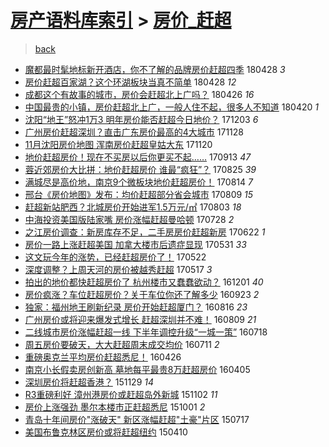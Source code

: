 [房产语料库索引](../../README.md)  > [房价_赶超](房价_赶超.md)
====
> [back](../README.md)

- [魔都最时髦地标新开酒店，你不了解的品牌房价赶超四季](http://jkwz.applinzi.com/ittc/7096934474829005841.html#%E9%AD%94%E9%83%BD%E6%9C%80%E6%97%B6%E9%AB%A6%E5%9C%B0%E6%A0%87%E6%96%B0%E5%BC%80%E9%85%92%E5%BA%97%EF%BC%8C%E4%BD%A0%E4%B8%8D%E4%BA%86%E8%A7%A3%E7%9A%84%E5%93%81%E7%89%8C%E6%88%BF%E4%BB%B7%E8%B5%B6%E8%B6%85%E5%9B%9B%E5%AD%A3) 180428 *3* 
- [房价赶超百家湖？这个环湖板块当真不简单](http://jkwz.applinzi.com/ittc/7096969998671283206.html#%E6%88%BF%E4%BB%B7%E8%B5%B6%E8%B6%85%E7%99%BE%E5%AE%B6%E6%B9%96%EF%BC%9F%E8%BF%99%E4%B8%AA%E7%8E%AF%E6%B9%96%E6%9D%BF%E5%9D%97%E5%BD%93%E7%9C%9F%E4%B8%8D%E7%AE%80%E5%8D%95) 180428 *12* 
- [成都这个有故事的城市，房价会赶超北上广吗？](http://jkwz.applinzi.com/ittc/7096237255024968714.html#%E6%88%90%E9%83%BD%E8%BF%99%E4%B8%AA%E6%9C%89%E6%95%85%E4%BA%8B%E7%9A%84%E5%9F%8E%E5%B8%82%EF%BC%8C%E6%88%BF%E4%BB%B7%E4%BC%9A%E8%B5%B6%E8%B6%85%E5%8C%97%E4%B8%8A%E5%B9%BF%E5%90%97%EF%BC%9F) 180426 *16* 
- [中国最贵的小镇，房价赶超北上广，一般人住不起，很多人不知道](http://jkwz.applinzi.com/ittc/7094012162244871178.html#%E4%B8%AD%E5%9B%BD%E6%9C%80%E8%B4%B5%E7%9A%84%E5%B0%8F%E9%95%87%EF%BC%8C%E6%88%BF%E4%BB%B7%E8%B5%B6%E8%B6%85%E5%8C%97%E4%B8%8A%E5%B9%BF%EF%BC%8C%E4%B8%80%E8%88%AC%E4%BA%BA%E4%BD%8F%E4%B8%8D%E8%B5%B7%EF%BC%8C%E5%BE%88%E5%A4%9A%E4%BA%BA%E4%B8%8D%E7%9F%A5%E9%81%93) 180420 *1* 
- [沈阳“地王”怒冲1万3 明年房价能否赶超今日地价？](http://jkwz.applinzi.com/ittc/7042763844198335504.html#%E6%B2%88%E9%98%B3%E2%80%9C%E5%9C%B0%E7%8E%8B%E2%80%9D%E6%80%92%E5%86%B21%E4%B8%873+%E6%98%8E%E5%B9%B4%E6%88%BF%E4%BB%B7%E8%83%BD%E5%90%A6%E8%B5%B6%E8%B6%85%E4%BB%8A%E6%97%A5%E5%9C%B0%E4%BB%B7%EF%BC%9F) 171203 *6* 
- [广州房价赶超深圳？直击广东房价最高的4大城市](http://jkwz.applinzi.com/ittc/7040936718167966736.html#%E5%B9%BF%E5%B7%9E%E6%88%BF%E4%BB%B7%E8%B5%B6%E8%B6%85%E6%B7%B1%E5%9C%B3%EF%BC%9F%E7%9B%B4%E5%87%BB%E5%B9%BF%E4%B8%9C%E6%88%BF%E4%BB%B7%E6%9C%80%E9%AB%98%E7%9A%844%E5%A4%A7%E5%9F%8E%E5%B8%82) 171128  
- [11月沈阳房价地图 浑南房价赶超皇姑大东](http://jkwz.applinzi.com/ittc/7037974877716349969.html#11%E6%9C%88%E6%B2%88%E9%98%B3%E6%88%BF%E4%BB%B7%E5%9C%B0%E5%9B%BE+%E6%B5%91%E5%8D%97%E6%88%BF%E4%BB%B7%E8%B5%B6%E8%B6%85%E7%9A%87%E5%A7%91%E5%A4%A7%E4%B8%9C) 171120  
- [地价赶超房价！现在不买房以后你更买不起……](http://jkwz.applinzi.com/ittc/7012832792193532944.html#%E5%9C%B0%E4%BB%B7%E8%B5%B6%E8%B6%85%E6%88%BF%E4%BB%B7%EF%BC%81%E7%8E%B0%E5%9C%A8%E4%B8%8D%E4%B9%B0%E6%88%BF%E4%BB%A5%E5%90%8E%E4%BD%A0%E6%9B%B4%E4%B9%B0%E4%B8%8D%E8%B5%B7%E2%80%A6%E2%80%A6) 170913 *47* 
- [蓉近郊房价大比拼：地价赶超房价 谁最“疯狂”？](http://jkwz.applinzi.com/ittc/7005741519192196113.html#%E8%93%89%E8%BF%91%E9%83%8A%E6%88%BF%E4%BB%B7%E5%A4%A7%E6%AF%94%E6%8B%BC%EF%BC%9A%E5%9C%B0%E4%BB%B7%E8%B5%B6%E8%B6%85%E6%88%BF%E4%BB%B7+%E8%B0%81%E6%9C%80%E2%80%9C%E7%96%AF%E7%8B%82%E2%80%9D%EF%BC%9F) 170825 *39* 
- [满城尽是高价地，南京9个微板块地价赶超房价！](http://jkwz.applinzi.com/ittc/7001592955335607312.html#%E6%BB%A1%E5%9F%8E%E5%B0%BD%E6%98%AF%E9%AB%98%E4%BB%B7%E5%9C%B0%EF%BC%8C%E5%8D%97%E4%BA%AC9%E4%B8%AA%E5%BE%AE%E6%9D%BF%E5%9D%97%E5%9C%B0%E4%BB%B7%E8%B5%B6%E8%B6%85%E6%88%BF%E4%BB%B7%EF%BC%81) 170814 *7* 
- [邢台《房价地图》发布：均价赶超部分省会城市](http://jkwz.applinzi.com/ittc/6999867811827287056.html#%E9%82%A2%E5%8F%B0%E3%80%8A%E6%88%BF%E4%BB%B7%E5%9C%B0%E5%9B%BE%E3%80%8B%E5%8F%91%E5%B8%83%EF%BC%9A%E5%9D%87%E4%BB%B7%E8%B5%B6%E8%B6%85%E9%83%A8%E5%88%86%E7%9C%81%E4%BC%9A%E5%9F%8E%E5%B8%82) 170809 *15* 
- [赶超新站肥西？北城房价开始进军1.5万元/㎡](http://jkwz.applinzi.com/ittc/6997535299629220880.html#%E8%B5%B6%E8%B6%85%E6%96%B0%E7%AB%99%E8%82%A5%E8%A5%BF%EF%BC%9F%E5%8C%97%E5%9F%8E%E6%88%BF%E4%BB%B7%E5%BC%80%E5%A7%8B%E8%BF%9B%E5%86%9B1.5%E4%B8%87%E5%85%83%2F%E3%8E%A1) 170803 *18* 
- [中海投资美国版陆家嘴 房价涨幅赶超曼哈顿](http://jkwz.applinzi.com/ittc/6995381758525441041.html#%E4%B8%AD%E6%B5%B7%E6%8A%95%E8%B5%84%E7%BE%8E%E5%9B%BD%E7%89%88%E9%99%86%E5%AE%B6%E5%98%B4+%E6%88%BF%E4%BB%B7%E6%B6%A8%E5%B9%85%E8%B5%B6%E8%B6%85%E6%9B%BC%E5%93%88%E9%A1%BF) 170728 *2* 
- [之江房价调查：新房库存不足，二手房房价赶超新房](http://jkwz.applinzi.com/ittc/6982001168216491013.html#%E4%B9%8B%E6%B1%9F%E6%88%BF%E4%BB%B7%E8%B0%83%E6%9F%A5%EF%BC%9A%E6%96%B0%E6%88%BF%E5%BA%93%E5%AD%98%E4%B8%8D%E8%B6%B3%EF%BC%8C%E4%BA%8C%E6%89%8B%E6%88%BF%E6%88%BF%E4%BB%B7%E8%B5%B6%E8%B6%85%E6%96%B0%E6%88%BF) 170622 *1* 
- [房价一路上涨赶超美国 加拿大楼市后遗症显现](http://jkwz.applinzi.com/ittc/6973905108906542084.html#%E6%88%BF%E4%BB%B7%E4%B8%80%E8%B7%AF%E4%B8%8A%E6%B6%A8%E8%B5%B6%E8%B6%85%E7%BE%8E%E5%9B%BD+%E5%8A%A0%E6%8B%BF%E5%A4%A7%E6%A5%BC%E5%B8%82%E5%90%8E%E9%81%97%E7%97%87%E6%98%BE%E7%8E%B0) 170531 *33* 
- [这文玩今年的涨势，已经赶超房价了！](http://jkwz.applinzi.com/ittc/6970624977219879940.html#%E8%BF%99%E6%96%87%E7%8E%A9%E4%BB%8A%E5%B9%B4%E7%9A%84%E6%B6%A8%E5%8A%BF%EF%BC%8C%E5%B7%B2%E7%BB%8F%E8%B5%B6%E8%B6%85%E6%88%BF%E4%BB%B7%E4%BA%86%EF%BC%81) 170522  
- [深度调整？上周天河的房价被越秀赶超](http://jkwz.applinzi.com/ittc/6968545785632261124.html#%E6%B7%B1%E5%BA%A6%E8%B0%83%E6%95%B4%EF%BC%9F%E4%B8%8A%E5%91%A8%E5%A4%A9%E6%B2%B3%E7%9A%84%E6%88%BF%E4%BB%B7%E8%A2%AB%E8%B6%8A%E7%A7%80%E8%B5%B6%E8%B6%85) 170517 *3* 
- [拍出的地价都快赶超房价了 杭州楼市又蠢蠢欲动？](http://jkwz.applinzi.com/ittc/6906578087260455940.html#%E6%8B%8D%E5%87%BA%E7%9A%84%E5%9C%B0%E4%BB%B7%E9%83%BD%E5%BF%AB%E8%B5%B6%E8%B6%85%E6%88%BF%E4%BB%B7%E4%BA%86+%E6%9D%AD%E5%B7%9E%E6%A5%BC%E5%B8%82%E5%8F%88%E8%A0%A2%E8%A0%A2%E6%AC%B2%E5%8A%A8%EF%BC%9F) 161201 *40* 
- [房价疯涨？车位赶超房价？关于车位你还了解多少](http://jkwz.applinzi.com/ittc/6881069532159935493.html#%E6%88%BF%E4%BB%B7%E7%96%AF%E6%B6%A8%EF%BC%9F%E8%BD%A6%E4%BD%8D%E8%B5%B6%E8%B6%85%E6%88%BF%E4%BB%B7%EF%BC%9F%E5%85%B3%E4%BA%8E%E8%BD%A6%E4%BD%8D%E4%BD%A0%E8%BF%98%E4%BA%86%E8%A7%A3%E5%A4%9A%E5%B0%91) 160923 *2* 
- [独家：福州地王刷新纪录 房价开始赶超厦门？](http://jkwz.applinzi.com/ittc/6866931283124552708.html#%E7%8B%AC%E5%AE%B6%EF%BC%9A%E7%A6%8F%E5%B7%9E%E5%9C%B0%E7%8E%8B%E5%88%B7%E6%96%B0%E7%BA%AA%E5%BD%95+%E6%88%BF%E4%BB%B7%E5%BC%80%E5%A7%8B%E8%B5%B6%E8%B6%85%E5%8E%A6%E9%97%A8%EF%BC%9F) 160816 *23* 
- [广州房价或将迎来爆发式增长 赶超深圳并不难！](http://jkwz.applinzi.com/ittc/6864305506537178116.html#%E5%B9%BF%E5%B7%9E%E6%88%BF%E4%BB%B7%E6%88%96%E5%B0%86%E8%BF%8E%E6%9D%A5%E7%88%86%E5%8F%91%E5%BC%8F%E5%A2%9E%E9%95%BF+%E8%B5%B6%E8%B6%85%E6%B7%B1%E5%9C%B3%E5%B9%B6%E4%B8%8D%E9%9A%BE%EF%BC%81) 160809 *21* 
- [二线城市房价涨幅赶超一线 下半年调控升级“一城一策”](http://jkwz.applinzi.com/ittc/6856305419768824837.html#%E4%BA%8C%E7%BA%BF%E5%9F%8E%E5%B8%82%E6%88%BF%E4%BB%B7%E6%B6%A8%E5%B9%85%E8%B5%B6%E8%B6%85%E4%B8%80%E7%BA%BF+%E4%B8%8B%E5%8D%8A%E5%B9%B4%E8%B0%83%E6%8E%A7%E5%8D%87%E7%BA%A7%E2%80%9C%E4%B8%80%E5%9F%8E%E4%B8%80%E7%AD%96%E2%80%9D) 160718  
- [周五房价要破天，大大赶超周末成交均价](http://jkwz.applinzi.com/ittc/6853587120354231301.html#%E5%91%A8%E4%BA%94%E6%88%BF%E4%BB%B7%E8%A6%81%E7%A0%B4%E5%A4%A9%EF%BC%8C%E5%A4%A7%E5%A4%A7%E8%B5%B6%E8%B6%85%E5%91%A8%E6%9C%AB%E6%88%90%E4%BA%A4%E5%9D%87%E4%BB%B7) 160711 *2* 
- [重磅奥克兰平均房价赶超悉尼！](http://jkwz.applinzi.com/ittc/6825407317159707652.html#%E9%87%8D%E7%A3%85%E5%A5%A5%E5%85%8B%E5%85%B0%E5%B9%B3%E5%9D%87%E6%88%BF%E4%BB%B7%E8%B5%B6%E8%B6%85%E6%82%89%E5%B0%BC%EF%BC%81) 160426  
- [南京小长假卖房创新高 墓地每平最贵8万赶超房价](http://jkwz.applinzi.com/ittc/6817627351458251781.html#%E5%8D%97%E4%BA%AC%E5%B0%8F%E9%95%BF%E5%81%87%E5%8D%96%E6%88%BF%E5%88%9B%E6%96%B0%E9%AB%98+%E5%A2%93%E5%9C%B0%E6%AF%8F%E5%B9%B3%E6%9C%80%E8%B4%B58%E4%B8%87%E8%B5%B6%E8%B6%85%E6%88%BF%E4%BB%B7) 160405  
- [深圳房价将赶超香港？](http://jkwz.applinzi.com/ittc/6770201536764576772.html#%E6%B7%B1%E5%9C%B3%E6%88%BF%E4%BB%B7%E5%B0%86%E8%B5%B6%E8%B6%85%E9%A6%99%E6%B8%AF%EF%BC%9F) 151129 *14* 
- [R3重磅利好  漳州港房价或赶超岛外新城](http://jkwz.applinzi.com/ittc/6760037061295899653.html#R3%E9%87%8D%E7%A3%85%E5%88%A9%E5%A5%BD++%E6%BC%B3%E5%B7%9E%E6%B8%AF%E6%88%BF%E4%BB%B7%E6%88%96%E8%B5%B6%E8%B6%85%E5%B2%9B%E5%A4%96%E6%96%B0%E5%9F%8E) 151102 *11* 
- [房价上涨强劲 墨尔本楼市正赶超悉尼](http://jkwz.applinzi.com/ittc/6748193676091999237.html#%E6%88%BF%E4%BB%B7%E4%B8%8A%E6%B6%A8%E5%BC%BA%E5%8A%B2+%E5%A2%A8%E5%B0%94%E6%9C%AC%E6%A5%BC%E5%B8%82%E6%AD%A3%E8%B5%B6%E8%B6%85%E6%82%89%E5%B0%BC) 151001 *2* 
- [青岛十年间房价&quot;涨破天&quot; 新区涨幅赶超&quot;土豪&quot;片区](http://jkwz.applinzi.com/ittc/547650615082186096.html#%E9%9D%92%E5%B2%9B%E5%8D%81%E5%B9%B4%E9%97%B4%E6%88%BF%E4%BB%B7%26quot%3B%E6%B6%A8%E7%A0%B4%E5%A4%A9%26quot%3B+%E6%96%B0%E5%8C%BA%E6%B6%A8%E5%B9%85%E8%B5%B6%E8%B6%85%26quot%3B%E5%9C%9F%E8%B1%AA%26quot%3B%E7%89%87%E5%8C%BA) 150717  
- [美国布鲁克林区房价或将赶超纽约](http://jkwz.applinzi.com/ittc/547650611403333113.html#%E7%BE%8E%E5%9B%BD%E5%B8%83%E9%B2%81%E5%85%8B%E6%9E%97%E5%8C%BA%E6%88%BF%E4%BB%B7%E6%88%96%E5%B0%86%E8%B5%B6%E8%B6%85%E7%BA%BD%E7%BA%A6) 150410  
